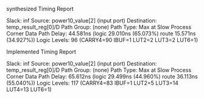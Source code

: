synthesized Timing Report

Slack:                    inf
  Source:                 power10_value[2]
                            (input port)
  Destination:            temp_result_reg[0]/D
  Path Group:             (none)
  Path Type:              Max at Slow Process Corner
  Data Path Delay:        44.581ns  (logic 29.010ns (65.073%)  route 15.571ns (34.927%))
  Logic Levels:           96  (CARRY4=90 IBUF=1 LUT2=2 LUT3=2 LUT6=1)

Implemented Timing Report

Slack:                    inf
  Source:                 power10_value[2]
                            (input port)
  Destination:            temp_result_reg[0]/D
  Path Group:             (none)
  Path Type:              Max at Slow Process Corner
  Data Path Delay:        65.612ns  (logic 29.499ns (44.960%)  route 36.113ns (55.040%))
  Logic Levels:           117  (CARRY4=83 IBUF=1 LUT2=5 LUT3=14 LUT4=13 LUT6=1)

